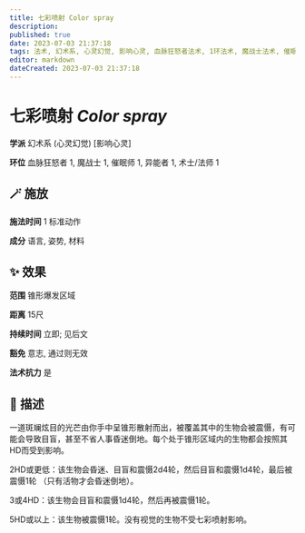 ```yaml
---
title: 七彩喷射 Color spray
description: 
published: true
date: 2023-07-03 21:37:18
tags: 法术, 幻术系, 心灵幻觉, 影响心灵, 血脉狂怒者法术, 1环法术, 魔战士法术, 催眠师法术, 异能者法术, 术士/法师法术
editor: markdown
dateCreated: 2023-07-03 21:37:18
---
```


# **七彩喷射** *Color spray*

**学派** 幻术系 (心灵幻觉) \[影响心灵\] 

**环位** 血脉狂怒者 1, 魔战士 1, 催眠师 1, 异能者 1, 术士/法师 1

## 🪄 施放

**施法时间** 1 标准动作

**成分** 语言, 姿势, 材料

## ✨ 效果  

**范围** 锥形爆发区域

**距离** 15尺  

**持续时间** 立即; 见后文 

**豁免** 意志, 通过则无效

**法术抗力** 是

## 📖 描述

一道斑斓炫目的光芒由你手中呈锥形散射而出，被覆盖其中的生物会被震慑，有可能会导致目盲，甚至不省人事昏迷倒地。每个处于锥形区域内的生物都会按照其HD而受到影响。

  2HD或更低：该生物会昏迷、目盲和震慑2d4轮，然后目盲和震慑1d4轮，最后被震慑1轮 （只有活物才会昏迷倒地）。

  3或4HD：该生物会目盲和震慑1d4轮，然后再被震慑1轮。

  5HD或以上：该生物被震慑1轮。没有视觉的生物不受七彩喷射影响。
    
